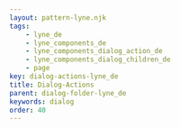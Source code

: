 ```yaml
---
layout: pattern-lyne.njk
tags: 
    - lyne_de
    - lyne_components_de
    - lyne_components_dialog_action_de
    - lyne_components_dialog_children_de
    - page
key: dialog-actions-lyne_de
title: Dialog-Actions
parent: dialog-folder-lyne_de
keywords: dialog
order: 40
---
```

